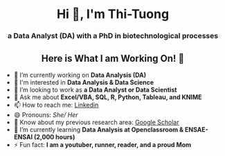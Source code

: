 <h1 align="center">Hi 👋, I'm Thi-Tuong</h1>
<h3 align="center">a Data Analyst (DA) with a PhD in biotechnological processes</h3>

<h2 align="center">Here is What I am Working On! 👋</h2>

- 🔭 I’m currently working on **Data Analysis (DA)**
- 📝 I'm interested in **Data Analysis & Data Science**
- 👯 I’m looking to work as **a Data Analyst or Data Scientist**
- 💬 Ask me about **Excel/VBA, SQL, R, Python, Tableau, and KNIME**
- 📫 How to reach me: [Linkedin](https://www.linkedin.com/in/thi-tuong-le/)
- 😄 Pronouns: *She/ Her*
- 📄 Know about my previous research area: [Google Scholar](https://scholar.google.fr/citations?user=i3I1IxwAAAAJ&hl=fr&oi=sra)
- 🌱 I’m currently learning **Data Analysis at Openclassroom & ENSAE-ENSAI (2,000 hours)**
- ⚡ Fun fact: **I am a youtuber, runner, reader, and a proud Mom**
